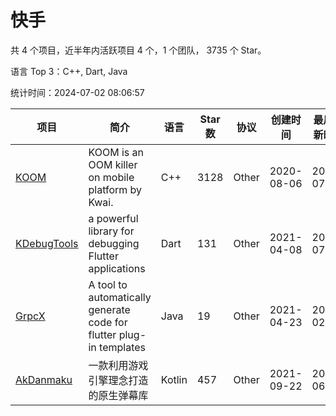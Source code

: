 # 快手

共 4 个项目，近半年内活跃项目 4 个，1 个团队， 3735 个 Star。

语言 Top 3：C++, Dart, Java

统计时间：2024-07-02 08:06:57

| 项目                                                      | 简介                                                                | 语言   | Star 数 | 协议  | 创建时间   | 最后更新时间 |
| --------------------------------------------------------- | ------------------------------------------------------------------- | ------ | ------- | ----- | ---------- | ------------ |
| [KOOM](https://github.com/KwaiAppTeam/KOOM)               | KOOM is an OOM killer on mobile platform by Kwai.                   | C++    | 3128    | Other | 2020-08-06 | 2024-07-02   |
| [KDebugTools](https://github.com/KwaiAppTeam/KDebugTools) | a powerful library for debugging Flutter applications               | Dart   | 131     | Other | 2021-04-08 | 2024-07-02   |
| [GrpcX](https://github.com/KwaiAppTeam/GrpcX)             | A tool to automatically generate code for flutter plug-in templates | Java   | 19      | Other | 2021-04-23 | 2024-02-19   |
| [AkDanmaku](https://github.com/KwaiAppTeam/AkDanmaku)     | 一款利用游戏引擎理念打造的原生弹幕库                                | Kotlin | 457     | Other | 2021-09-22 | 2024-06-07   |
